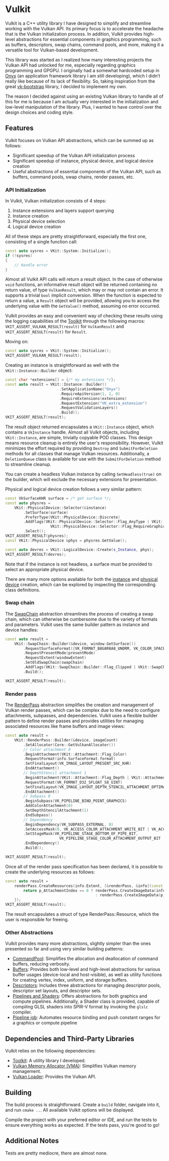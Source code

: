 # Vulkit

Vulkit is a C++ utility library I have designed to simplify and streamline working with the Vulkan API. Its primary focus is to accelerate the headache that is the Vulkan initialization process. In addition, Vulkit provides high-level abstractions for essential components in graphics programming, such as buffers, descriptors, swap chains, command pools, and more, making it a versatile tool for Vulkan-based development.

This library was started as I realized how many interesting projects the Vulkan API had unlocked for me, especially regarding graphics programming and GPGPU. I originally had a somewhat hardcoded setup in [Onyx](https://github.com/ismawno/onyx) (an application framework library I am still developing), which I didn’t really like because of its lack of flexibility. So, taking inspiration from the great [vk-bootstrap](https://github.com/charles-lunarg/vk-bootstrap) library, I decided to implement my own.

The reason I decided against using an existing Vulkan library to handle all of this for me is because I am actually very interested in the initialization and low-level manipulation of the library. Plus, I wanted to have control over the design choices and coding style.

## Features

Vulkit focuses on Vulkan API abstractions, which can be summed up as follows:
- Significant speedup of the Vulkan API initialization process
- Significant speedup of instance, physical device, and logical device creation
- Useful abstractions of essential components of the Vulkan API, such as buffers, command pools, swap chains, render passes, etc.

### API Initialization

In Vulkit, Vulkan initialization consists of 4 steps:

1. Instance extensions and layers support querying
2. Instance creation
3. Physical device selection
4. Logical device creation

All of these steps are pretty straightforward, especially the first one, consisting of a single function call:

```cpp
const auto sysres = VKit::System::Initialize();
if (!sysres) 
{
    // Handle error
}
```

Almost all Vulkit API calls will return a result object. In the case of otherwise `void` functions, an informative result object will be returned containing no return value, of type `VulkanResult`, which may or may not contain an error. It supports a trivial `bool` implicit conversion. When the function is expected to return a value, a `Result` object will be provided, allowing you to access the underlying value with the `GetValue()` method, assuming no error occurred.

Vulkit provides an easy and convenient way of checking these results using the logging capabilities of the [Toolkit](https://github.com/ismawno/toolkit) through the following macros: `VKIT_ASSERT_VULKAN_RESULT(result)` for `VulkanResult` and `VKIT_ASSERT_RESULT(result)` for `Result`.

Moving on:

```cpp
const auto sysres = VKit::System::Initialize();
VKIT_ASSERT_VULKAN_RESULT(result);
```

Creating an instance is straightforward as well with the `VKit::Instance::Builder` object:

```cpp
const char *extensions[] = {/* my extensions */};
const auto result = VKit::Instance::Builder()
                        .SetApplicationName("Onyx")
                        .RequireApiVersion(1, 1, 0)
                        .RequireExtensions(extensions)
                        .RequestExtension("VK_extra_extension")
                        .RequestValidationLayers()
                        .Build();
VKIT_ASSERT_RESULT(result);
```

The result object returned encapsulates a `VKit::Instance` object, which contains a `VkInstance` handle. Almost all Vulkit objects, including `VKit::Instance`, are simple, trivially copyable POD classes. This design means resource cleanup is entirely the user's responsibility. However, Vulkit minimizes the effort required by providing `Destroy` and `SubmitForDeletion` methods for all classes that manage Vulkan resources. Additionally, a `DeletionQueue` class is available for use with the `SubmitForDeletion` method to streamline cleanup.

You can create a headless Vulkan instance by calling `SetHeadless(true)` on the builder, which will exclude the necessary extensions for presentation.

Physical and logical device creation follows a very similar pattern:


```cpp
const VkSurfaceKHR surface = /* get surface */;
const auto physres =
    VKit::PhysicalDevice::Selector(&instance)
        .SetSurface(surface)
        .PreferType(VKit::PhysicalDevice::Discrete)
        .AddFlags(VKit::PhysicalDevice::Selector::Flag_AnyType | VKit::PhysicalDevice::Selector::Flag_PortabilitySubset |
                    VKit::PhysicalDevice::Selector::Flag_RequireGraphicsQueue)
        .Select();
VKIT_ASSERT_RESULT(physres);
const VKit::PhysicalDevice &phys = physres.GetValue();

const auto devres = VKit::LogicalDevice::Create(s_Instance, phys);
VKIT_ASSERT_RESULT(devres);
```

Note that if the instance is not headless, a surface must be provided to select an appropriate physical device.

There are many more options available for both the [instance](https://github.com/ismawno/vulkit/blob/main/vulkit/vkit/backend/instance.hpp) and [physical device](https://github.com/ismawno/vulkit/blob/main/vulkit/vkit/backend/physical_device.hpp) creation, which can be explored by inspecting the corresponding class definitions.


### Swap chain

The [SwapChain](https://github.com/ismawno/vulkit/blob/main/vulkit/vkit/rendering/swap_chain.hpp) abstraction streamlines the process of creating a swap chain, which can otherwise be cumbersome due to the variety of formats and parameters. Vulkit uses the same builder pattern as instance and device handles:

```cpp
const auto result =
    VKit::SwapChain::Builder(&device, window.GetSurface())
        .RequestSurfaceFormat({VK_FORMAT_B8G8R8A8_UNORM, VK_COLOR_SPACE_SRGB_NONLINEAR_KHR})
        .RequestPresentMode(presentMode)
        .RequestExtent(windowExtent)
        .SetOldSwapChain(swapChain)
        .AddFlags(VKit::SwapChain::Builder::Flag_Clipped | VKit::SwapChain::Builder::Flag_CreateImageViews)
        .Build();

VKIT_ASSERT_RESULT(result);
```

### Render pass

The [RenderPass](https://github.com/ismawno/vulkit/blob/main/vulkit/vkit/rendering/render_pass.hpp) abstraction simplifies the creation and management of Vulkan render passes, which can be complex due to the need to configure attachments, subpasses, and dependencies. Vulkit uses a flexible builder pattern to define render passes and provides utilities for managing associated resources like frame buffers and image views:

```cpp
const auto result =
    VKit::RenderPass::Builder(&device, imageCount)
        .SetAllocator(Core::GetVulkanAllocator())
        // Color attachment 0
        .BeginAttachment(VKit::Attachment::Flag_Color)
        .RequestFormat(info.SurfaceFormat.format)
        .SetFinalLayout(VK_IMAGE_LAYOUT_PRESENT_SRC_KHR)
        .EndAttachment()
        // DepthStencil attachment 1
        .BeginAttachment(VKit::Attachment::Flag_Depth | VKit::Attachment::Flag_Stencil)
        .RequestFormat(VK_FORMAT_D32_SFLOAT_S8_UINT)
        .SetFinalLayout(VK_IMAGE_LAYOUT_DEPTH_STENCIL_ATTACHMENT_OPTIMAL)
        .EndAttachment()
        // Subpass 0
        .BeginSubpass(VK_PIPELINE_BIND_POINT_GRAPHICS)
        .AddColorAttachment(0)
        .SetDepthStencilAttachment(1)
        .EndSubpass()
        // Dependency
        .BeginDependency(VK_SUBPASS_EXTERNAL, 0)
        .SetAccessMask(0, VK_ACCESS_COLOR_ATTACHMENT_WRITE_BIT | VK_ACCESS_DEPTH_STENCIL_ATTACHMENT_WRITE_BIT)
        .SetStageMask(VK_PIPELINE_STAGE_BOTTOM_OF_PIPE_BIT,
                        VK_PIPELINE_STAGE_COLOR_ATTACHMENT_OUTPUT_BIT | VK_PIPELINE_STAGE_EARLY_FRAGMENT_TESTS_BIT)
        .EndDependency()
        .Build();

VKIT_ASSERT_RESULT(result);
```

Once all of the render pass specification has been declared, it is possible to create the underlying resources as follows:

```cpp
const auto result =
    renderPass.CreateResources(info.Extent, [&renderPass, &info](const u32 p_ImageIndex, const u32 p_AttachmentIndex) {
        return p_AttachmentIndex == 0 ? renderPass.CreateImageData(info.ImageData[p_ImageIndex].ImageView)
                                        : renderPass.CreateImageData(p_AttachmentIndex, info.Extent);
    });
VKIT_ASSERT_RESULT(result);
```

The result encapsulates a struct of type RenderPass::Resource, which the user is responsible for freeing.

### Other Abstractions

Vulkit provides many more abstractions, slightly simpler than the ones presented so far and using very similar building patterns:

- [CommandPool](https://github.com/ismawno/vulkit/blob/main/vulkit/vkit/backend/command_pool.hpp): Simplifies the allocation and deallocation of command buffers, reducing verbosity.
- [Buffers](https://github.com/ismawno/vulkit/tree/main/vulkit/vkit/buffer): Provides both low-level and high-level abstractions for various buffer usages (device-local and host-visible), as well as utility functions for creating vertex, index, uniform, and storage buffers.
- [Descriptors](https://github.com/ismawno/vulkit/tree/main/vulkit/vkit/descriptors): Includes three abstractions for managing descriptor pools, descriptor set layouts, and descriptor sets.
- [Pipelines and Shaders](https://github.com/ismawno/vulkit/tree/main/vulkit/vkit/pipeline): Offers abstractions for both graphics and compute pipelines. Additionally, a Shader class is provided, capable of compiling GLSL shaders into SPIR-V format by invoking the `glslc` compiler.
- [Pipeline job](https://github.com/ismawno/vulkit/blob/main/vulkit/vkit/pipeline/pipeline_job.hpp): Automates resource binding and push constant ranges for a graphics or compute pipeline

## Dependencies and Third-Party Libraries

Vulkit relies on the following dependencies:

- [Toolkit](https://github.com/ismawno/toolkit): A utility library I developed.
- [Vulkan Memory Allocator (VMA)](https://github.com/GPUOpen-LibrariesAndSDKs/VulkanMemoryAllocator): Simplifies Vulkan memory management.
- [Vulkan Loader](https://github.com/KhronosGroup/Vulkan-Loader): Provides the Vulkan API.

## Building

The build process is straightforward. Create a `build` folder, navigate into it, and run `cmake ..`. All available Vulkit options will be displayed.

Compile the project with your preferred editor or IDE, and run the tests to ensure everything works as expected. If the tests pass, you're good to go!

## Additional Notes

Tests are pretty mediocre, there are almost none.
